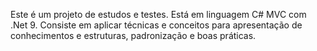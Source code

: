 Este é um projeto de estudos e testes.
Está em linguagem C# MVC com .Net 9.
Consiste em aplicar técnicas e conceitos para apresentação de conhecimentos e estruturas, padronização e boas práticas.
